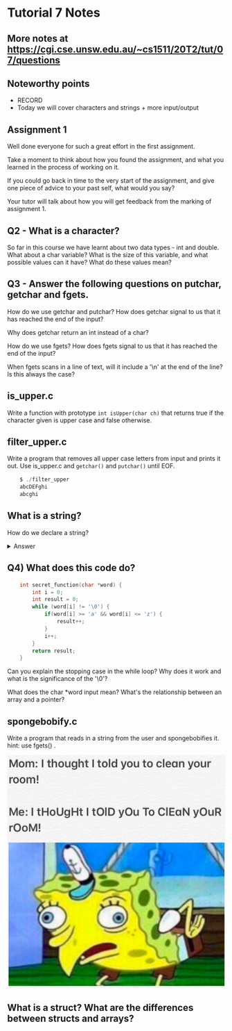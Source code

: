# Tutorial 7 Notes

## More notes at https://cgi.cse.unsw.edu.au/~cs1511/20T2/tut/07/questions

## Noteworthy points

* RECORD
* Today we will cover characters and strings + more input/output

## Assignment 1

Well done everyone for such a great effort in the first assignment.

Take a moment to think about how you found the assignment, and what you learned in the process of working on it.

If you could go back in time to the very start of the assignment, and give one piece of advice to your past self, what would you say?

Your tutor will talk about how you will get feedback from the marking of assignment 1.

## Q2 - What is a character?

So far in this course we have learnt about two data types - int and double. What about a char variable? What is the size of this variable, and what possible values can it have? What do these values mean?

## Q3 - Answer the following questions on putchar, getchar and fgets.

How do we use getchar and putchar? How does getchar signal to us that it has reached the end of the input?

Why does getchar return an int instead of a char?

How do we use fgets? How does fgets signal to us that it has reached the end of the input?

When fgets scans in a line of text, will it include a '\n' at the end of the line? Is this always the case?

## is_upper.c

Write a function with prototype `int isUpper(char ch)` that returns true if the character given is upper case and false otherwise.

## filter_upper.c

Write a program that removes all upper case letters from input and prints it out. Use is_upper.c and `getchar()` and `putchar()` until EOF.

```c 
    $ ./filter_upper
    abcDEFghi
    abcghi
```

## What is a string?

How do we declare a string?

<details>
<summary>
Answer
</summary>

An array of characters with a `\0` at the end to signify the finish.

</details>  

## Q4) What does this code do?

```c
    int secret_function(char *word) {
        int i = 0;
        int result = 0;
        while (word[i] != '\0') {
            if(word[i] >= 'a' && word[i] <= 'z') {
                result++;
            }
            i++;
        }
        return result;
    }
```

Can you explain the stopping case in the while loop? Why does it work and what is the significance of the '\0'?

What does the char *word input mean? What's the relationship between an array and a pointer?

## spongebobify.c

Write a program that reads in a string from the user and spongebobifies it. hint: use fgets() . 

![Spongebob](spongebob.jpg)

## What is a struct? What are the differences between structs and arrays?


